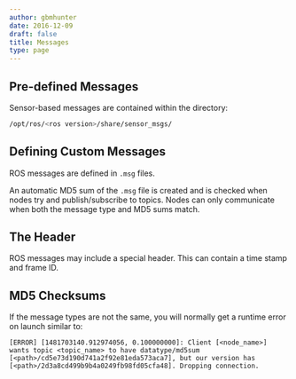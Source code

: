 ```yaml
---
author: gbmhunter
date: 2016-12-09
draft: false
title: Messages
type: page
---
```


## Pre-defined Messages

Sensor-based messages are contained within the directory:

```sh    
/opt/ros/<ros version>/share/sensor_msgs/
```

## Defining Custom Messages

ROS messages are defined in `.msg` files.

An automatic MD5 sum of the `.msg` file is created and is checked when nodes try and publish/subscribe to topics. Nodes can only communicate when both the message type and MD5 sums match.

## The Header

ROS messages may include a special header. This can contain a time stamp and frame ID.

## MD5 Checksums

If the message types are not the same, you will normally get a runtime error on launch similar to:

```text
[ERROR] [1481703140.912974056, 0.100000000]: Client [<node_name>] wants topic <topic_name> to have datatype/md5sum [<path>/cd5e73d190d741a2f92e81eda573aca7], but our version has [<path>/2d3a8cd499b9b4a0249fb98fd05cfa48]. Dropping connection.
```